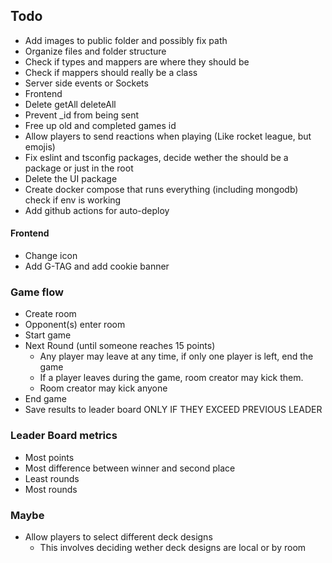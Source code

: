 ## Todo

- Add images to public folder and possibly fix path
- Organize files and folder structure
- Check if types and mappers are where they should be
- Check if mappers should really be a class
- Server side events or Sockets
- Frontend
- Delete getAll deleteAll
- Prevent \_id from being sent
- Free up old and completed games id
- Allow players to send reactions when playing (Like rocket league, but emojis)
- Fix eslint and tsconfig packages, decide wether the should be a package or just in the root
- Delete the UI package
- Create docker compose that runs everything (including mongodb) check if env is working
- Add github actions for auto-deploy

#### Frontend

- Change icon
- Add G-TAG and add cookie banner

### Game flow

- Create room
- Opponent(s) enter room
- Start game
- Next Round (until someone reaches 15 points)
  - Any player may leave at any time, if only one player is left, end the game
  - If a player leaves during the game, room creator may kick them.
  - Room creator may kick anyone
- End game
- Save results to leader board ONLY IF THEY EXCEED PREVIOUS LEADER

### Leader Board metrics

- Most points
- Most difference between winner and second place
- Least rounds
- Most rounds

### Maybe

- Allow players to select different deck designs
  - This involves deciding wether deck designs are local or by room
